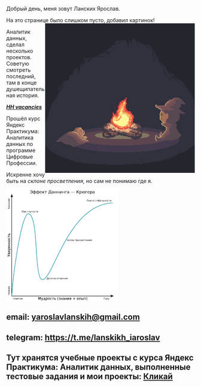 
Добрый день, меня зовут Ланских Ярослав.

На это странице было слишком пусто, добавил картинок!
<img align="right" alt="Nice picture of campfire" width="400" src="images/campfire.gif" />

Аналитик данных, сделал несколько проектов. Советую смотреть последний, там в конце душещипательная история.

***[HH vacancies](https://github.com/IaroslavLanskikh/Projects/tree/main/pet_hh)***

Прошёл курс Яндекс Практикума: Аналитика данных по программе Цифровые Профессии.

Искренне хочу быть на *склоне просветления*, но сам не понимаю где я. 

<img align="center" alt="Nice picture of campfire" width="300" src="images/Dunning.png" />
 

## email: yaroslavlanskih@gmail.com
## telegram: https://t.me/lanskikh_iaroslav


## Тут хранятся учебные проекты с курса Яндекс Практикума: Аналитик данных, выполненные тестовые задания и мои проекты: [Кликай](https://github.com/IaroslavLanskikh/Projects)
